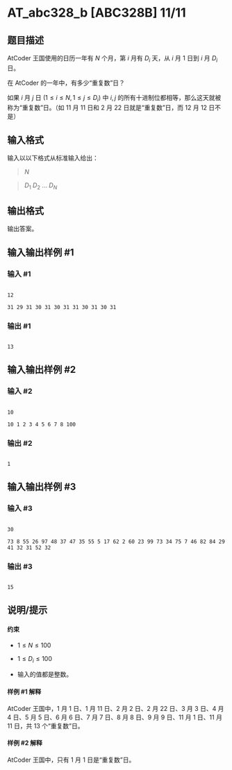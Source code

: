 # AT_abc328_b [ABC328B] 11/11

## 题目描述

AtCoder 王国使用的日历一年有 $N$ 个月，第 $i$ 月有 $D_i$ 天，从 $i$ 月 $1$ 日到 $i$ 月 $D_i$ 日。

在 AtCoder 的一年中，有多少“重复数”日？

如果 $i$ 月 $j$ 日 $(1\le i\le N,1\le j\le D_i)$ 中 $i,j$ 的所有十进制位都相等，那么这天就被称为“重复数”日。（如 $11$ 月 $11$ 日和 $2$ 月 $22$ 日就是“重复数”日，而 $12$ 月 $12$ 日不是）

## 输入格式

输入以以下格式从标准输入给出：
>$N$  
>$D_1$ $D_2$ $\dots$ $D_N$

## 输出格式

输出答案。

## 输入输出样例 #1

### 输入 #1

```
12
31 29 31 30 31 30 31 31 30 31 30 31
```

### 输出 #1

```
13
```

## 输入输出样例 #2

### 输入 #2

```
10
10 1 2 3 4 5 6 7 8 100
```

### 输出 #2

```
1
```

## 输入输出样例 #3

### 输入 #3

```
30
73 8 55 26 97 48 37 47 35 55 5 17 62 2 60 23 99 73 34 75 7 46 82 84 29 41 32 31 52 32
```

### 输出 #3

```
15
```

## 说明/提示

#### 约束

- $1\le N\le100$
- $1\le D_i\le 100$
- 输入的值都是整数。

#### 样例 #1 解释

AtCoder 王国中，$1$ 月 $1$ 日、$1$ 月 $11$ 日、$2$ 月 $2$ 日、$2$ 月 $22$ 日、$3$ 月 $3$ 日、$4$ 月 $4$ 日、$5$ 月 $5$ 日、$6$ 月 $6$ 日、$7$ 月 $7$ 日、$8$ 月 $8$ 日、$9$ 月 $9$ 日、$11$ 月 $1$ 日、$11$ 月 $11$ 日，共 $13$ 个“重复数”日。

#### 样例 #2 解释

AtCoder 王国中，只有 $1$ 月 $1$ 日是“重复数”日。